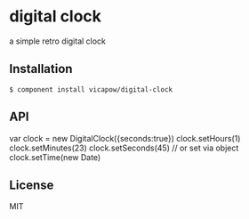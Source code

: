 
# digital clock
 a simple retro digital clock
  

## Installation

    $ component install vicapow/digital-clock

## API

   var clock = new DigitalClock({seconds:true})
   clock.setHours(1)
   clock.setMinutes(23)
   clock.setSeconds(45)
   // or set via object
   clock.setTime(new Date)

## License

  MIT

